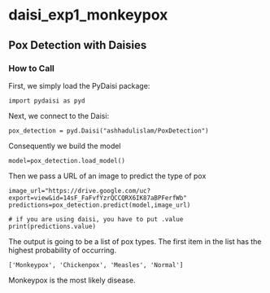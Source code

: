 # daisi_exp1_monkeypox

## Pox Detection with Daisies

### How to Call


First, we simply load the PyDaisi package:

```
import pydaisi as pyd
```

Next, we connect to the Daisi:

```
pox_detection = pyd.Daisi("ashhadulislam/PoxDetection")
```

Consequently we build the model
```
model=pox_detection.load_model()
```

Then we pass a URL of an image to predict the type of pox
```
image_url="https://drive.google.com/uc?export=view&id=14sF_FaFvfYzrQCCQRX6IK87aBPFerfWb"
predictions=pox_detection.predict(model,image_url)

# if you are using daisi, you have to put .value
print(predictions.value)
```


The output is going to be a list of pox types. The first item in the list has the highest probability of occurring.
```
['Monkeypox', 'Chickenpox', 'Measles', 'Normal']
```
Monkeypox is the most likely disease.


